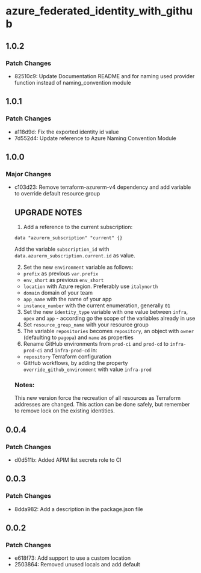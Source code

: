 # azure_federated_identity_with_github

## 1.0.2

### Patch Changes

- 82510c9: Update Documentation README and for naming used provider function instead of naming_convention module

## 1.0.1

### Patch Changes

- a118d9d: Fix the exported identity id value
- 7d552d4: Update reference to Azure Naming Convention Module

## 1.0.0

### Major Changes

- c103d23: Remove terraform-azurerm-v4 dependency and add variable to override default resource group

  ## UPGRADE NOTES

  1. Add a reference to the current subscription:

  ```hcl
  data "azurerm_subscription" "current" {}
  ```

  Add the variable `subscription_id` with `data.azurerm_subscription.current.id` as value.

  2. Set the new `environment` variable as follows:

  - `prefix` as previous `var.prefix`
  - `env_short` as previous `env_short`
  - `location` with Azure region. Preferably use `italynorth`
  - `domain` domain of your team
  - `app_name` with the name of your app
  - `instance_number` with the current enumeration, generally `01`

  3. Set the new `identity_type` variable with one value between `infra`, `opex` and `app` - according go the scope of the variables already in use
  4. Set `resource_group_name` with your resource group
  5. The variable `repositories` becomes `repository`, an object with `owner` (defaulting to `pagopa`) and `name` as properties
  6. Rename GitHub environments from `prod-ci` and `prod-cd` to `infra-prod-ci` and `infra-prod-cd` in:

  - `repository` Terraform configuration
  - GitHub workflows, by adding the property `override_github_environment` with value `infra-prod`

  ### Notes:

  This new version force the recreation of all resources as Terraform addresses are changed. This action can be done safely, but remember to remove lock on the existing identities.

## 0.0.4

### Patch Changes

- d0d511b: Added APIM list secrets role to CI

## 0.0.3

### Patch Changes

- 8dda982: Add a description in the package.json file

## 0.0.2

### Patch Changes

- e618f73: Add support to use a custom location
- 2503864: Removed unused locals and add default
